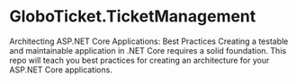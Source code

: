 # GloboTicket.TicketManagement
 Architecting ASP.NET Core Applications: Best Practices
Creating a testable and maintainable application in .NET Core requires a solid foundation. This repo will teach you best practices for creating an architecture for your ASP.NET Core applications.
